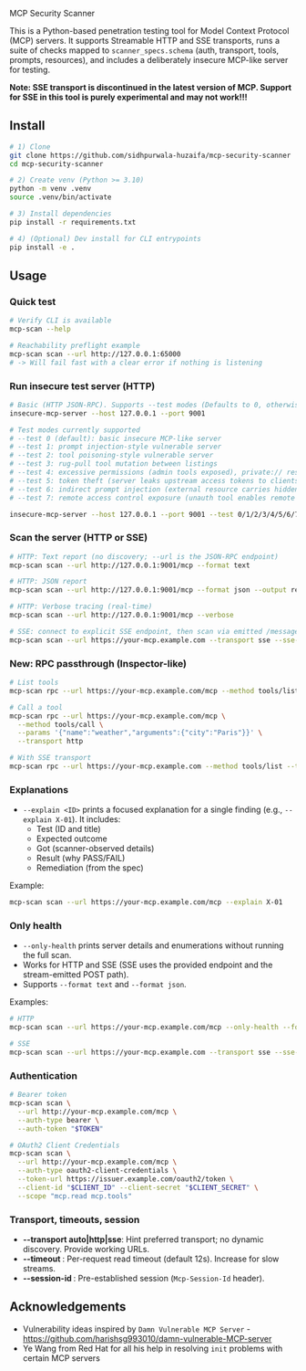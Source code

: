 MCP Security Scanner

This is a Python-based penetration testing tool for Model Context Protocol (MCP) servers. It supports Streamable HTTP and SSE transports, runs a suite of checks mapped to `scanner_specs.schema` (auth, transport, tools, prompts, resources), and includes a deliberately insecure MCP-like server for testing.

**Note: SSE transport is discontinued in the latest version of MCP. Support for SSE in this tool is purely experimental and may not work!!!**


## Install

```bash
# 1) Clone
git clone https://github.com/sidhpurwala-huzaifa/mcp-security-scanner
cd mcp-security-scanner

# 2) Create venv (Python >= 3.10)
python -m venv .venv
source .venv/bin/activate

# 3) Install dependencies
pip install -r requirements.txt

# 4) (Optional) Dev install for CLI entrypoints
pip install -e .
```


## Usage

### Quick test
```bash
# Verify CLI is available
mcp-scan --help

# Reachability preflight example
mcp-scan scan --url http://127.0.0.1:65000
# -> Will fail fast with a clear error if nothing is listening
```

### Run insecure test server (HTTP)
```bash
# Basic (HTTP JSON-RPC). Supports --test modes (Defaults to 0, otherwise choose a vulnerable model from below)
insecure-mcp-server --host 127.0.0.1 --port 9001

# Test modes currently supported
# --test 0 (default): basic insecure MCP-like server
# --test 1: prompt injection-style vulnerable server
# --test 2: tool poisoning-style vulnerable server
# --test 3: rug-pull tool mutation between listings
# --test 4: excessive permissions (admin tools exposed), private:// resource leakage
# --test 5: token theft (server leaks upstream access tokens to clients)
# --test 6: indirect prompt injection (external resource carries hidden instructions)
# --test 7: remote access control exposure (unauth tool enables remote access)

insecure-mcp-server --host 127.0.0.1 --port 9001 --test 0/1/2/3/4/5/6/7
```

### Scan the server (HTTP or SSE)
```bash
# HTTP: Text report (no discovery; --url is the JSON-RPC endpoint)
mcp-scan scan --url http://127.0.0.1:9001/mcp --format text

# HTTP: JSON report
mcp-scan scan --url http://127.0.0.1:9001/mcp --format json --output report.json

# HTTP: Verbose tracing (real-time)
mcp-scan scan --url http://127.0.0.1:9001/mcp --verbose

# SSE: connect to explicit SSE endpoint, then scan via emitted /messages?sessionId=...
mcp-scan scan --url https://your-mcp.example.com --transport sse --sse-endpoint /sse --timeout 30 --verbose
```

### New: RPC passthrough (Inspector-like)
```bash
# List tools
mcp-scan rpc --url https://your-mcp.example.com/mcp --method tools/list --transport http

# Call a tool
mcp-scan rpc --url https://your-mcp.example.com/mcp \
  --method tools/call \
  --params '{"name":"weather","arguments":{"city":"Paris"}}' \
  --transport http

# With SSE transport
mcp-scan rpc --url https://your-mcp.example.com --method tools/list --transport sse --sse-endpoint /sse
```

### Explanations
- `--explain <ID>` prints a focused explanation for a single finding (e.g., `--explain X-01`). It includes:
  - Test (ID and title)
  - Expected outcome
  - Got (scanner-observed details)
  - Result (why PASS/FAIL)
  - Remediation (from the spec)

Example:
```bash
mcp-scan scan --url https://your-mcp.example.com/mcp --explain X-01
```

### Only health
- `--only-health` prints server details and enumerations without running the full scan.
- Works for HTTP and SSE (SSE uses the provided endpoint and the stream-emitted POST path).
- Supports `--format text` and `--format json`.

Examples:
```bash
# HTTP
mcp-scan scan --url https://your-mcp.example.com/mcp --only-health --format text

# SSE
mcp-scan scan --url https://your-mcp.example.com --transport sse --sse-endpoint /sse --only-health --format json
```

### Authentication
```bash
# Bearer token
mcp-scan scan \
  --url http://your-mcp.example.com/mcp \
  --auth-type bearer \
  --auth-token "$TOKEN"

# OAuth2 Client Credentials
mcp-scan scan \
  --url http://your-mcp.example.com/mcp \
  --auth-type oauth2-client-credentials \
  --token-url https://issuer.example.com/oauth2/token \
  --client-id "$CLIENT_ID" --client-secret "$CLIENT_SECRET" \
  --scope "mcp.read mcp.tools"
```

### Transport, timeouts, session
- **--transport auto|http|sse**: Hint preferred transport; no dynamic discovery. Provide working URLs.
- **--timeout <seconds>**: Per-request read timeout (default 12s). Increase for slow streams.
- **--session-id <SID>**: Pre-established session (`Mcp-Session-Id` header).


## Acknowledgements
- Vulnerability ideas inspired by `Damn Vulnerable MCP Server` - https://github.com/harishsg993010/damn-vulnerable-MCP-server
- Ye Wang from Red Hat for all his help in resolving `init` problems with certain MCP servers
